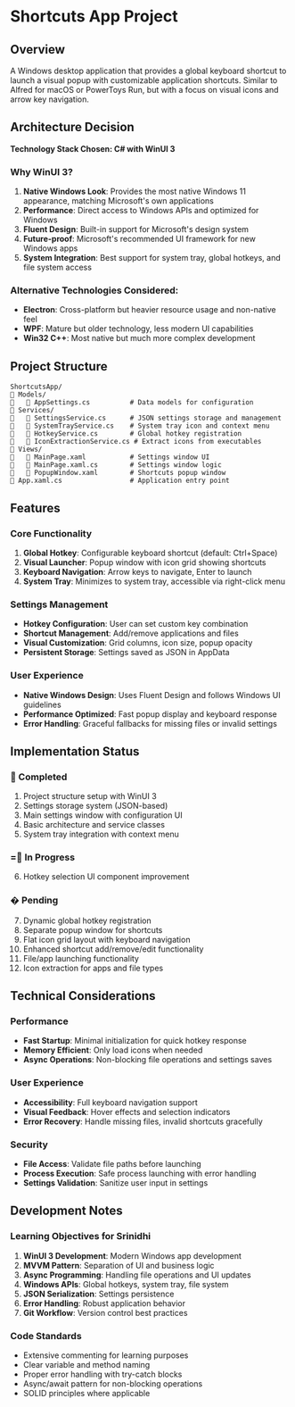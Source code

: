 # Shortcuts App Project

## Overview
A Windows desktop application that provides a global keyboard shortcut to launch a visual popup with customizable application shortcuts. Similar to Alfred for macOS or PowerToys Run, but with a focus on visual icons and arrow key navigation.

## Architecture Decision

**Technology Stack Chosen: C# with WinUI 3**

### Why WinUI 3?
1. **Native Windows Look**: Provides the most native Windows 11 appearance, matching Microsoft's own applications
2. **Performance**: Direct access to Windows APIs and optimized for Windows
3. **Fluent Design**: Built-in support for Microsoft's design system
4. **Future-proof**: Microsoft's recommended UI framework for new Windows apps
5. **System Integration**: Best support for system tray, global hotkeys, and file system access

### Alternative Technologies Considered:
- **Electron**: Cross-platform but heavier resource usage and non-native feel
- **WPF**: Mature but older technology, less modern UI capabilities
- **Win32 C++**: Most native but much more complex development

## Project Structure

```
ShortcutsApp/
   Models/
      AppSettings.cs          # Data models for configuration
   Services/
      SettingsService.cs      # JSON settings storage and management
      SystemTrayService.cs    # System tray icon and context menu
      HotkeyService.cs        # Global hotkey registration
      IconExtractionService.cs # Extract icons from executables
   Views/
      MainPage.xaml           # Settings window UI
      MainPage.xaml.cs        # Settings window logic
      PopupWindow.xaml        # Shortcuts popup window
   App.xaml.cs                 # Application entry point
```

## Features

### Core Functionality
1. **Global Hotkey**: Configurable keyboard shortcut (default: Ctrl+Space)
2. **Visual Launcher**: Popup window with icon grid showing shortcuts
3. **Keyboard Navigation**: Arrow keys to navigate, Enter to launch
4. **System Tray**: Minimizes to system tray, accessible via right-click menu

### Settings Management
- **Hotkey Configuration**: User can set custom key combination
- **Shortcut Management**: Add/remove applications and files
- **Visual Customization**: Grid columns, icon size, popup opacity
- **Persistent Storage**: Settings saved as JSON in AppData

### User Experience
- **Native Windows Design**: Uses Fluent Design and follows Windows UI guidelines
- **Performance Optimized**: Fast popup display and keyboard response
- **Error Handling**: Graceful fallbacks for missing files or invalid settings

## Implementation Status

###  Completed
1. Project structure setup with WinUI 3
2. Settings storage system (JSON-based)
3. Main settings window with configuration UI
4. Basic architecture and service classes
5. System tray integration with context menu

### = In Progress
6. Hotkey selection UI component improvement

### � Pending
7. Dynamic global hotkey registration
8. Separate popup window for shortcuts
9. Flat icon grid layout with keyboard navigation
10. Enhanced shortcut add/remove/edit functionality
11. File/app launching functionality
12. Icon extraction for apps and file types

## Technical Considerations

### Performance
- **Fast Startup**: Minimal initialization for quick hotkey response
- **Memory Efficient**: Only load icons when needed
- **Async Operations**: Non-blocking file operations and settings saves

### User Experience
- **Accessibility**: Full keyboard navigation support
- **Visual Feedback**: Hover effects and selection indicators
- **Error Recovery**: Handle missing files, invalid shortcuts gracefully

### Security
- **File Access**: Validate file paths before launching
- **Process Execution**: Safe process launching with error handling
- **Settings Validation**: Sanitize user input in settings

## Development Notes

### Learning Objectives for Srinidhi
1. **WinUI 3 Development**: Modern Windows app development
2. **MVVM Pattern**: Separation of UI and business logic
3. **Async Programming**: Handling file operations and UI updates
4. **Windows APIs**: Global hotkeys, system tray, file system
5. **JSON Serialization**: Settings persistence
6. **Error Handling**: Robust application behavior
7. **Git Workflow**: Version control best practices

### Code Standards
- Extensive commenting for learning purposes
- Clear variable and method naming
- Proper error handling with try-catch blocks
- Async/await pattern for non-blocking operations
- SOLID principles where applicable